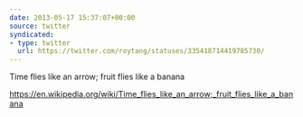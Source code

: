 ```yaml
---
date: 2013-05-17 15:37:07+00:00
source: twitter
syndicated:
- type: twitter
  url: https://twitter.com/roytang/statuses/335418714419785730/
---
```


Time flies like an arrow; fruit flies like a banana 

https://en.wikipedia.org/wiki/Time_flies_like_an_arrow;_fruit_flies_like_a_banana